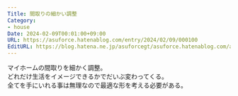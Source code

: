 ```yaml
---
Title: 間取りの細かい調整
Category:
- house
Date: 2024-02-09T00:01:00+09:00
URL: https://asuforce.hatenablog.com/entry/2024/02/09/000100
EditURL: https://blog.hatena.ne.jp/asuforcegt/asuforce.hatenablog.com/atom/entry/6801883189081648476
---
```


マイホームの間取りを細かく調整。  
どれだけ生活をイメージできるかでだいぶ変わってくる。  
全てを手にいれる事は無理なので最適な形を考える必要がある。
